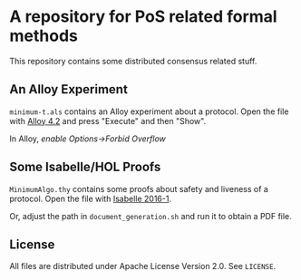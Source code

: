 # A repository for PoS related formal methods

This repository contains some distributed consensus related stuff.

## An Alloy Experiment

`minimum-t.als` contains an Alloy experiment about a protocol.  Open the file with [Alloy 4.2](http://alloy.mit.edu/alloy/) and press "Execute" and then "Show".

In Alloy, *enable Options->Forbid Overflow*

## Some Isabelle/HOL Proofs

`MinimumAlgo.thy` contains some proofs about safety and liveness of a protocol.  Open the file with [Isabelle 2016-1](http://isabelle.in.tum.de/).

Or, adjust the path in `document_generation.sh` and run it to obtain a PDF file.

## License

All files are distributed under Apache License Version 2.0.  See `LICENSE`.
